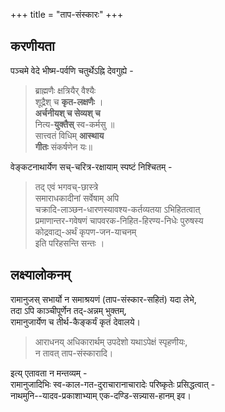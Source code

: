 +++
title = "ताप-संस्कारः"
+++
## करणीयता
पञ्चमे वेदे भीष्म-पर्वणि चतुर्थेऽह्नि देवगुह्ये -

> ब्राह्मणैः क्षत्रियैर् वैश्यैः  
शूद्रैश् च **कृत-लक्षणैः** ।  
**अर्चनीयश् च सेव्यश् च**  
नित्य-**युक्तैस्** स्व-कर्मसु ॥  
सात्त्वतं विधिम् **आस्थाय**  
**गीतः** संकर्षणेन यः॥

वेङ्कटनाथार्येण सच्-चरित्र-रक्षायाम् स्पष्टं निश्चितम् -

> तद् एवं भगवच्-छास्त्रे  
समाराधकादीनां सर्वेषाम् अपि  
चक्रादि-लाञ्छन-धारणस्यावश्य-कर्तव्यतया ऽभिहितत्वात्  
प्रमाणान्तर-गवेषणं चापवरक-निहित-हिरण्य-निधेः पुरुषस्य  
कोद्रवाद्य्-अर्थं कृपण-जन-याचनम्  
इति परिहसन्ति सन्तः ।

## लक्ष्यालोकनम्

रामानुजस् सभार्यो न समाश्रयणं (ताप-संस्कार-सहितं) यदा लेभे,  
तदा ऽपि काञ्चीपूर्णेन तद्-अन्नम् भुक्तम्,  
रामानुजार्येण च तीर्थ-कैङ्कर्यं कृतं देवालये। 

> आराधनय् अधिकारार्थम् उपदेशो यथाऽपेक्षं स्पृहणीयः,  
न तावत् ताप-संस्कारादि।  

इत्य् एतावता न मन्तव्यम् -  
रामानुजादिभिः स्व-काल-गत-दुराचारानाचारादेः परिष्कृतेः प्रसिद्धत्वात्  -  
नाथमुनि--यादव-प्रकाशाभ्याम् एक-दण्डि-सन्न्यास-हानम् इव। 

